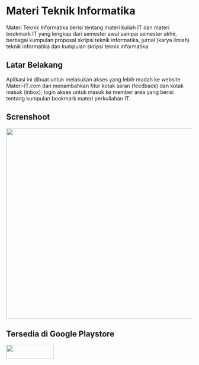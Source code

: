 # Materi Teknik Informatika
Materi Teknik Informatika berisi tentang materi kuliah IT dan materi bookmark IT yang lengkap dari semester awal sampai semester akhir, berbagai kumpulan proposal skripsi teknik informatika, jurnal (karya ilmiah) teknik informatika dan kumpulan skripsi teknik informatika.

## Latar Belakang
Aplikasi ini dibuat untuk melakukan akses yang lebih mudah ke website Materi-IT.com dan menambahkan fitur kotak saran (feedback) dan kotak masuk (inbox), login akses untuk masuk ke member area yang berisi tentang kumpulan bookmark materi perkuliahan IT.

## Screnshoot
<img src="https://4.bp.blogspot.com/-J6sw0wWs8Lg/V1MpHjvuBQI/AAAAAAAAE8Y/Gcq1n59g4kIO-3siRnHDcKVtJ9g5FgVugCLcB/s1600/Materi%2BIT%2B-%2B1.jpg)" width="512">

## Tersedia di Google Playstore
<a href="https://play.google.com/store/apps/details?id=com.materi.it.app"><img src="https://2.bp.blogspot.com/-cJuuTvCO8lI/V1Mr9XLcucI/AAAAAAAAE8k/7q5iNk-cPBYyMp7wlIZj_LsF2Wizz10nACLcB/s1600/playstore.png" height="38" width="128"></a>
